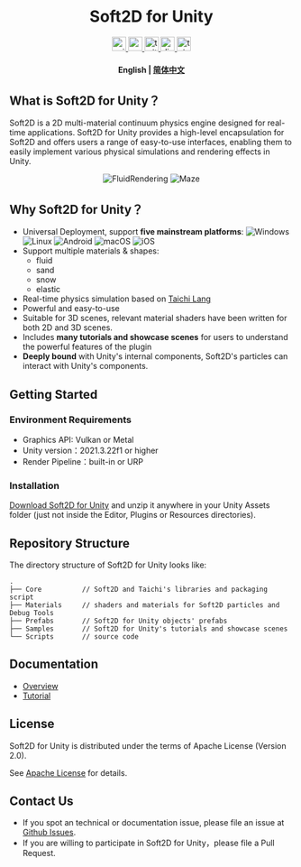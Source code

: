 <div align="center">
  <!-- <img height="150" src="https://github.com/taichi-dev/soft2d/blob/main/docs/images/logo_large.png"  /> -->
</div>

<h1 align="center">Soft2D for Unity</h1>

<div align="center">
  <a href="https://assetstore.unity.com/">
    <img src="http://img.shields.io/badge/-Unity%20Asset%20Store-feefff?style=for-the-badge&logo=unity&logoColor=000" height="25px" alt="unity logo" />
  </a>
  <a href="https://www.youtube.com/channel/UCUweEINecpOaM8HAKLvfBJA">
    <img src="https://img.shields.io/static/v1?message=Youtube&logo=youtube&label=&color=FF0000&logoColor=white&labelColor=&style=for-the-badge" height="25px" alt="youtube logo"  />
  </a>
  <a href=" https://twitter.com/soft2d_official">
    <img src="https://img.shields.io/static/v1?message=Twitter&logo=twitter&label=&color=1DA1F2&logoColor=white&labelColor=&style=for-the-badge" height="25px" alt="twitter logo"  />
  </a>
  <a href="https://discord.gg/JZwFWsuqKV">
    <img src="https://img.shields.io/static/v1?message=Discord&logo=discord&label=&color=5865F2&logoColor=white&labelColor=&style=for-the-badge" height="25px" alt="discord logo"  />
  </a>
  <a href="https://www.soft2d.tech/">
    <img src="http://img.shields.io/badge/-Official%20Website-feefff?style=for-the-badge" height="25px" alt="taichi logo" />
  </a>
</div>

<h4 align="center">
    <p>
        <b>English</b> |
        <a href="https://github.com/taichi-dev/soft2d-for-unity/blob/main/README_CN.md">简体中文</a> 
    </p>
</h4>

## What is Soft2D for Unity？
Soft2D is a 2D multi-material continuum physics engine designed for real-time applications. Soft2D for Unity provides a high-level encapsulation for Soft2D and offers users a range of easy-to-use interfaces, enabling them to easily implement various physical simulations and rendering effects in Unity.

<div align="center">
<img src="Presentation/FluidRendering.gif" alt="FluidRendering"> <img src="Presentation/Maze.gif" alt="Maze">
</div>

## Why Soft2D for Unity？

- Universal Deployment, support **five mainstream platforms**:
  ![Windows](http://img.shields.io/badge/-Windows-0078D6?style=flat-square&logo=windows&logoColor=fff)
  ![Linux](http://img.shields.io/badge/-Linux-FCC624?style=flat-square&logo=linux&logoColor=000)
  ![Android](http://img.shields.io/badge/-Android-3DDC84?style=flat-square&logo=android&logoColor=fff)
  ![macOS](http://img.shields.io/badge/-macOS-15171a?style=flat-square&logo=macos&logoColor=fff)
  ![iOS](http://img.shields.io/badge/-iOS-1f1f1f?style=flat-square&logo=ios&logoColor=fff)
- Support multiple materials & shapes: 
  - fluid
  - sand
  - snow
  - elastic
- Real-time physics simulation based on [Taichi Lang](https://github.com/taichi-dev/taichi)
- Powerful and easy-to-use
- Suitable for 3D scenes, relevant material shaders have been written for both 2D and 3D scenes.
- Includes **many tutorials and showcase scenes** for users to understand the powerful features of the plugin
- **Deeply bound** with Unity's internal components, Soft2D's particles can interact with Unity's components.

## Getting Started

### Environment Requirements

- Graphics API: Vulkan or Metal
- Unity version：2021.3.22f1 or higher
- Render Pipeline：built-in or URP 

### Installation

[Download Soft2D for Unity](https://github.com/taichi-dev/soft2d-for-unity/releases/download/v0.1.0/Soft2D.v0.1.0.7z) and unzip it anywhere in your Unity Assets folder (just not inside the Editor, Plugins or Resources directories).

## Repository Structure

The directory structure of Soft2D for Unity looks like:

```
.
├── Core          // Soft2D and Taichi's libraries and packaging script
├── Materials     // shaders and materials for Soft2D particles and Debug Tools
├── Prefabs       // Soft2D for Unity objects' prefabs
├── Samples       // Soft2D for Unity's tutorials and showcase scenes
└── Scripts       // source code
```

## Documentation

- [Overview](https://github.com/taichi-dev/soft2d-for-unity/blob/main/Docs/Simplified_Chinese/Overview.md)
- [Tutorial](https://github.com/taichi-dev/soft2d-for-unity/blob/main/Docs/Simplified_Chinese/Tutorials/Tutorial.md)

## License

Soft2D for Unity is distributed under the terms of Apache License (Version 2.0).

See [Apache License](https://github.com/taichi-dev/soft2d-for-unity/blob/main/LICENSE) for details.

## Contact Us

- If you spot an technical or documentation issue, please file an issue at [Github Issues](https://github.com/taichi-dev/soft2d-for-unity/issues).
- If you are willing to participate in Soft2D for Unity，please file a Pull Request.
